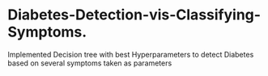 # Diabetes-Detection-vis-Classifying-Symptoms.
Implemented Decision tree with best Hyperparameters to detect Diabetes based on several symptoms taken as parameters 
